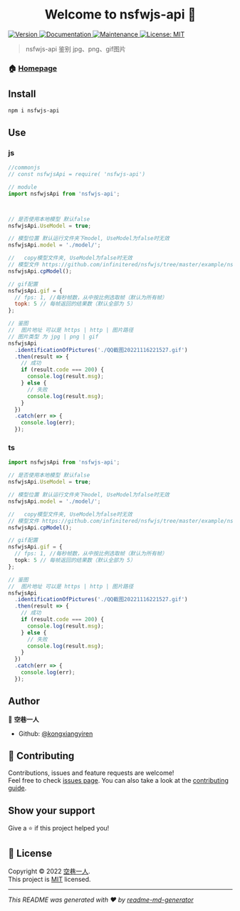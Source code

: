 <h1 align="center">Welcome to nsfwjs-api 👋</h1>
<p>
  <a href="https://www.npmjs.com/package/nsfwjs-api" target="_blank">
    <img alt="Version" src="https://img.shields.io/npm/v/nsfwjs-api.svg">
  </a>
  <a href="https://github.com/kongxiangyiren/nsfwjs-api#readme" target="_blank">
    <img alt="Documentation" src="https://img.shields.io/badge/documentation-yes-brightgreen.svg" />
  </a>
  <a href="https://github.com/kongxiangyiren/nsfwjs-api/graphs/commit-activity" target="_blank">
    <img alt="Maintenance" src="https://img.shields.io/badge/Maintained%3F-yes-green.svg" />
  </a>
  <a href="https://github.com/kongxiangyiren/nsfwjs-api/blob/master/LICENSE" target="_blank">
    <img alt="License: MIT" src="https://img.shields.io/github/license/kongxiangyiren/nsfwjs-api" />
  </a>
</p>

> nsfwjs-api 鉴别 jpg、png、gif图片

### 🏠 [Homepage](https://github.com/kongxiangyiren/nsfwjs-api#readme)

## Install

```sh
npm i nsfwjs-api
```

## Use

### js


```javascript
//commonjs
// const nsfwjsApi = require( 'nsfwjs-api') 

// module
import nsfwjsApi from 'nsfwjs-api'; 



// 是否使用本地模型 默认false
nsfwjsApi.UseModel = true;

// 模型位置 默认运行文件夹下model, UseModel为false时无效
nsfwjsApi.model = './model/';

//   copy模型文件夹, UseModel为false时无效
// 模型文件 https://github.com/infinitered/nsfwjs/tree/master/example/nsfw_demo/public/model
nsfwjsApi.cpModel();

// gif配置
nsfwjsApi.gif = {
  // fps: 1, //每秒帧数，从中按比例选取帧（默认为所有帧）
  topk: 5 // 每帧返回的结果数（默认全部为 5）
};

// 鉴图
//  图片地址 可以是 https | http | 图片路径
// 图片类型 为 jpg | png | gif
nsfwjsApi
  .identificationOfPictures('./QQ截图20221116221527.gif')
  .then(result => {
    // 成功
    if (result.code === 200) {
      console.log(result.msg);
    } else {
      // 失败
      console.log(result.msg);
    }
  })
  .catch(err => {
    console.log(err);
  });

```

### ts

```typescript
import nsfwjsApi from 'nsfwjs-api';

// 是否使用本地模型 默认false
nsfwjsApi.UseModel = true;

// 模型位置 默认运行文件夹下model, UseModel为false时无效
nsfwjsApi.model = './model/';

//   copy模型文件夹, UseModel为false时无效 
// 模型文件 https://github.com/infinitered/nsfwjs/tree/master/example/nsfw_demo/public/model
nsfwjsApi.cpModel();

// gif配置
nsfwjsApi.gif = {
  // fps: 1, //每秒帧数，从中按比例选取帧（默认为所有帧）
  topk: 5 // 每帧返回的结果数（默认全部为 5）
};

// 鉴图
//  图片地址 可以是 https | http | 图片路径
nsfwjsApi
  .identificationOfPictures('./QQ截图20221116221527.gif')
  .then(result => {
    // 成功
    if (result.code === 200) {
      console.log(result.msg);
    } else {
      // 失败
      console.log(result.msg);
    }
  })
  .catch(err => {
    console.log(err);
  });
```



## Author

👤 **空巷一人**

* Github: [@kongxiangyiren](https://github.com/kongxiangyiren)

## 🤝 Contributing

Contributions, issues and feature requests are welcome!<br />Feel free to check [issues page](https://github.com/kongxiangyiren/nsfwjs-api/issues). You can also take a look at the [contributing guide](https://github.com/kongxiangyiren/nsfwjs-api/blob/master/CONTRIBUTING.md).

## Show your support

Give a ⭐️ if this project helped you!

## 📝 License

Copyright © 2022 [空巷一人](https://github.com/kongxiangyiren).<br />
This project is [MIT](https://github.com/kongxiangyiren/nsfwjs-api/blob/master/LICENSE) licensed.

***
_This README was generated with ❤️ by [readme-md-generator](https://github.com/kefranabg/readme-md-generator)_